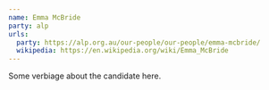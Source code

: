 ```yaml
---
name: Emma McBride
party: alp
urls:
  party: https://alp.org.au/our-people/our-people/emma-mcbride/
  wikipedia: https://en.wikipedia.org/wiki/Emma_McBride
---
```

Some verbiage about the candidate here.
